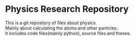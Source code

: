 # Physics Research Repository
This is a git repository of files about physics.  
Mainly about calculating the atoms and other particles.  
It includes code files(mainly python), source files and theses.